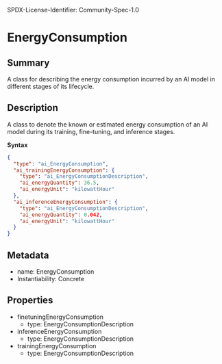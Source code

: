 SPDX-License-Identifier: Community-Spec-1.0

# EnergyConsumption

## Summary

A class for describing the energy consumption incurred by an AI model in
different stages of its lifecycle.

## Description

A class to denote the known or estimated energy consumption of an AI model
during its training, fine-tuning, and inference stages.

**Syntax**

```json
{
  "type": "ai_EnergyConsumption",
  "ai_trainingEnergyConsumption": {
    "type": "ai_EnergyConsumptionDescription",
    "ai_energyQuantity": 36.5,
    "ai_energyUnit": "kilowattHour"
  },
  "ai_inferenceEnergyConsumption": {
    "type": "ai_EnergyConsumptionDescription",
    "ai_energyQuantity": 0.042,
    "ai_energyUnit": "kilowattHour"
  }
}
```

## Metadata

- name: EnergyConsumption
- Instantiability: Concrete

## Properties

- finetuningEnergyConsumption
  - type: EnergyConsumptionDescription
- inferenceEnergyConsumption
  - type: EnergyConsumptionDescription
- trainingEnergyConsumption
  - type: EnergyConsumptionDescription
